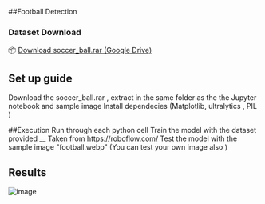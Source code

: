 ##Football Detection

### Dataset Download
📦 [Download soccer_ball.rar (Google Drive)](https://drive.google.com/your-link-here)

## Set up guide
 Download the soccer_ball.rar , extract in the same folder as the the Jupyter notebook and sample image 
 Install dependecies (Matplotlib, ultralytics , PIL )

##Execution
Run through each python cell 
 Train the model with the dataset provided __ Taken from https://roboflow.com/
 Test the model with the sample image "football.webp" (You can test your own image also )

## Results 
![image](https://github.com/user-attachments/assets/eb545778-35b0-436a-97f5-08ec1a68a451)
